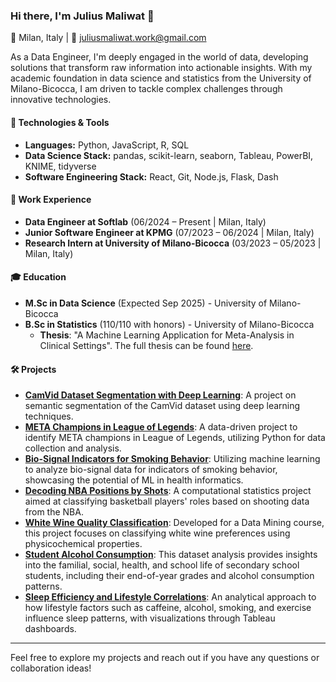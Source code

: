 ### Hi there, I'm Julius Maliwat 👋

📍 Milan, Italy | 📧 juliusmaliwat.work@gmail.com

As a Data Engineer, I'm deeply engaged in the world of data, developing solutions that transform raw information into actionable insights. With my academic foundation in data science and statistics from the University of Milano-Bicocca, I am driven to tackle complex challenges through innovative technologies.

#### 🔧 Technologies & Tools

- **Languages:** Python, JavaScript, R, SQL
- **Data Science Stack:** pandas, scikit-learn, seaborn, Tableau, PowerBI, KNIME, tidyverse
- **Software Engineering Stack:** React, Git, Node.js, Flask, Dash

#### 💼 Work Experience

- **Data Engineer at Softlab** (06/2024 – Present | Milan, Italy)
- **Junior Software Engineer at KPMG** (07/2023 – 06/2024 | Milan, Italy)
- **Research Intern at University of Milano-Bicocca** (03/2023 – 05/2023 | Milan, Italy)

#### 🎓 Education

- **M.Sc in Data Science** (Expected Sep 2025) - University of Milano-Bicocca
- **B.Sc in Statistics** (110/110 with honors) - University of Milano-Bicocca
  - **Thesis**: "A Machine Learning Application for Meta-Analysis in Clinical Settings". The full thesis can be found [here](https://github.com/JuliusMaliwat/bachelor-thesis). 

#### 🛠️ Projects
- **[CamVid Dataset Segmentation with Deep Learning](https://github.com/JuliusMaliwat/semantic-segmentation-camvid)**: A project on semantic segmentation of the CamVid dataset using deep learning techniques.
- **[META Champions in League of Legends](https://github.com/JuliusMaliwat/META-champions-lol)**: A data-driven project to identify META champions in League of Legends, utilizing Python for data collection and analysis.
- **[Bio-Signal Indicators for Smoking Behavior](https://github.com/JuliusMaliwat/smoke-signals-ml)**: Utilizing machine learning to analyze bio-signal data for indicators of smoking behavior, showcasing the potential of ML in health informatics.
- **[Decoding NBA Positions by Shots](https://github.com/JuliusMaliwat/decoding-nba-positions-by-shots)**: A computational statistics project aimed at classifying basketball players' roles based on shooting data from the NBA.
- **[White Wine Quality Classification](https://github.com/JuliusMaliwat/white-wine-quality-classification)**: Developed for a Data Mining course, this project focuses on classifying white wine preferences using physicochemical properties.
- **[Student Alcohol Consumption](https://github.com/JuliusMaliwat/student-alcohol-consumption)**: This dataset analysis provides insights into the familial, social, health, and school life of secondary school students, including their end-of-year grades and alcohol consumption patterns.
- **[Sleep Efficiency and Lifestyle Correlations](https://github.com/JuliusMaliwat/sleep-efficiency-lifestyle)**: An analytical approach to how lifestyle factors such as caffeine, alcohol, smoking, and exercise influence sleep patterns, with visualizations through Tableau dashboards.

---

Feel free to explore my projects and reach out if you have any questions or collaboration ideas!
